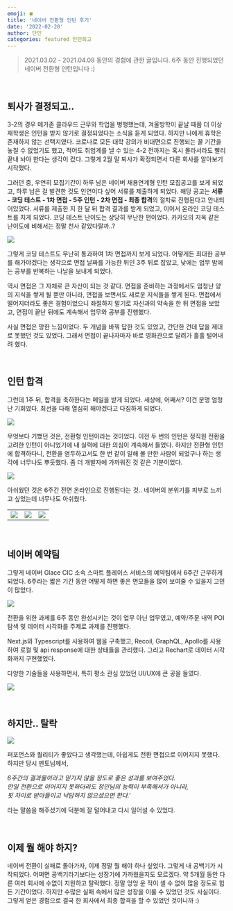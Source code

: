 ```yaml
---
emoji: 🍀
title: '네이버 전환형 인턴 후기'
date: '2022-02-20'
author: 단민
categories: featured 인턴회고
---
```


> 2021.03.02 - 2021.04.09 동안의 경험에 관한 글입니다.
> 6주 동안 진행되었던 네이버 전환형 인턴입니다 :) 

&nbsp;

## 퇴사가 결정되고..
 
3-2의 경우 메가존 클라우드 근무와 학업을 병행했는데, 겨울방학이 끝날 때쯤 더 이상 재학생은 인턴을 받지 않기로 결정되었다는 소식을 듣게 되었다. 하지만 나에게 휴학은 존재하지 않는 선택지였다. 코로나로 모든 대학 강의가 비대면으로 진행되는 꿀 기간을 놓칠 수 없었기도 했고, 적어도 취업계를 낼 수 있는 4-2 전까지는 혹시 몰라서라도 빨리 끝내 놔야 한다는 생각이 컸다. 그렇게 2월 말 퇴사가 확정되면서 다른 회사를 알아보기 시작했다.

그러던 중, 우연히 모집기간이 하루 남은 네이버 채용연계형 인턴 모집공고를 보게 되었고, 하루 남은 걸 발견한 것도 인연이다 싶어 서류를 제출하게 되었다. 해당 공고는 **서류 - 코딩 테스트 - 1차 면접 - 5주 인턴 - 2차 면접 - 최종 합격**의 절차로 진행된다고 안내되어있었다. 서류를 제출한 지 한 달 뒤 합격 결과를 받게 되었고, 이어서 온라인 코딩 테스트를 치게 되었다. 코딩 테스트 난이도는 상당히 무난한 편이었다. 카카오의 지옥 같은 난이도에 비해서는 정말 천사 같았다랄까..?

![](3-0.png)

그렇게 코딩 테스트도 무난히 통과하여 1차 면접까지 보게 되었다. 어떻게든 최대한 공부를 해가야겠다는 생각으로 면접 날짜를 가능한 뒤인 3주 뒤로 잡았고, 낮에는 업무 밤에는 공부를 반복하는 나날을 보내게 되었다.

역시 면접은 그 자체로 큰 자산이 되는 것 같다. 면접을 준비하는 과정에서도 엄청난 양의 지식을 쌓게 될 뿐만 아니라, 면접을 보면서도 새로운 지식들을 쌓게 된다. 면접에서 떨어지더라도 좋은 경험이었으니 좌절하지 말기로 자신과의 약속을 한 뒤 면접을 보았고, 면접이 끝난 뒤에도 계속해서 업무와 공부를 진행했다.

사실 면접은 망한 느낌이었다. 두 개념을 바꿔 답한 것도 있었고, 간단한 건데 답을 제대로 못했던 것도 있었다. 그래서 면접이 끝나자마자 바로 영화관으로 달려가 훌훌 털어내려 했다.

&nbsp;

## 인턴 합격
 
그런데 1주 뒤, 합격을 축하한다는 메일을 받게 되었다. 세상에, 어째서? 이건 분명 엄청난 기회였다. 최선을 다해 열심히 해야겠다고 다짐하게 되었다.

![](3-1.png)

무엇보다 기뻤던 것은, 전환형 인턴이라는 것이었다. 이전 두 번의 인턴은 정직원 전환을 고려한 인턴이 아니었기에 내 실력에 대한 의심이 계속해서 들었다. 하지만 전환형 인턴에 합격하다니, 전환을 염두하고서도 한 번 같이 일해 볼 만한 사람이 되었구나 하는 생각에 너무나도 뿌듯했다. 좀 더 개발자에 가까워진 것 같은 기분이었다.

![](3-5.png)

아쉬웠던 것은 6주간 전면 온라인으로 진행된다는 것.. 네이버의 분위기를 피부로 느끼고 싶었는데 너무나도 아쉬웠다.

| | | |
| - | - | - |
| ![](3-2.png) | ![](3-3.png) | ![](3-4.png) |

&nbsp;

## 네이버 예약팀

그렇게 네이버 Glace CIC 소속 스마트 플레이스 서비스의 예약팀에서 6주간 근무하게 되었다. 6주라는 짧은 기간 동안 어떻게 하면 좋은 면모들을 많이 보여줄 수 있을지 고민이 많았다.

![](3-6.png)

전환을 위한 과제를 6주 동안 완성시키는 것이 업무 아닌 업무였고, 예약/주문 내역 POI 탐색 및 데이터 시각화를 주제로 과제를 진행했다.

Next.js와 Typescript를 사용하여 웹을 구축했고, Recoil, GraphQL, Apollo를 사용하여 로컬 및 api response에 대한 상태들을 관리했다. 그리고 Rechart로 데이터 시각화까지 구현했었다.

다양한 기술들을 사용하면서, 특히 평소 관심 있었던 UI/UX에 큰 공을 들였다.

![](3-7.png)

&nbsp;

## 하지만.. 탈락

![](3-8.png)

퍼포먼스와 퀄리티가 좋았다고 생각했는데, 아쉽게도 전환 면접으로 이어지지 못했다.  
하지만 당시 멘토님께서,

_6주간의 결과물이라고 믿기지 않을 정도로 좋은 성과를 보여주었다._  
_만일 전환으로 이어지지 못하더라도 정민님의 능력이 부족해서가 아니라,_  
_핏 차이로 받아들이고 낙담하지 않으셨으면 한다.'_

라는 말씀을 해주셨기에 덕분에 잘 털어내고 다시 일어설 수 있었다.

&nbsp;

## 이제 뭘 해야 하지?

네이버 전환이 실패로 돌아가자, 이제 정말 뭘 해야 하나 싶었다. 그렇게 내 공백기가 시작되었다. 어쩌면 공백기라기보다는 성장기에 가까웠을지도 모르겠다. 약 5개월 동안 다른 여러 회사에 수없이 지원하고 탈락했다. 정말 엉엉 운 적이 셀 수 없이 많을 정도로 힘든 기간이었다. 하지만 수많은 실패 속에서 많은 성장을 이룰 수 있었던 것도 사실이다. 그렇게 얻은 경험으로 결국 한 회사에서 최종 합격을 할 수 있었던 것이니까 :)